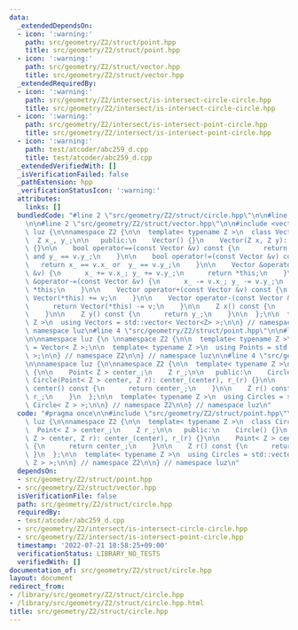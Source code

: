 ```yaml
---
data:
  _extendedDependsOn:
  - icon: ':warning:'
    path: src/geometry/Z2/struct/point.hpp
    title: src/geometry/Z2/struct/point.hpp
  - icon: ':warning:'
    path: src/geometry/Z2/struct/vector.hpp
    title: src/geometry/Z2/struct/vector.hpp
  _extendedRequiredBy:
  - icon: ':warning:'
    path: src/geometry/Z2/intersect/is-intersect-circle-circle.hpp
    title: src/geometry/Z2/intersect/is-intersect-circle-circle.hpp
  - icon: ':warning:'
    path: src/geometry/Z2/intersect/is-intersect-point-circle.hpp
    title: src/geometry/Z2/intersect/is-intersect-point-circle.hpp
  - icon: ':warning:'
    path: test/atcoder/abc259_d.cpp
    title: test/atcoder/abc259_d.cpp
  _extendedVerifiedWith: []
  _isVerificationFailed: false
  _pathExtension: hpp
  _verificationStatusIcon: ':warning:'
  attributes:
    links: []
  bundledCode: "#line 2 \"src/geometry/Z2/struct/circle.hpp\"\n\n#line 2 \"src/geometry/Z2/struct/point.hpp\"\
    \n\n#line 2 \"src/geometry/Z2/struct/vector.hpp\"\n\n#include <vector>\n\nnamespace\
    \ luz {\n\nnamespace Z2 {\n\n  template< typename Z >\n  class Vector {\n\n  \
    \  Z x_, y_;\n\n   public:\n    Vector() {}\n    Vector(Z x, Z y): x_(x), y_(y)\
    \ {}\n\n    bool operator==(const Vector &v) const {\n      return x_ == v.x_\
    \ and y_ == v.y_;\n    }\n\n    bool operator!=(const Vector &v) const {\n   \
    \   return x_ == v.x_ or  y_ == v.y_;\n    }\n\n    Vector &operator+=(const Vector\
    \ &v) {\n      x_ += v.x_; y_ += v.y_;\n      return *this;\n    }\n\n    Vector\
    \ &operator-=(const Vector &v) {\n      x_ -= v.x_; y_ -= v.y_;\n      return\
    \ *this;\n    }\n\n    Vector operator+(const Vector &v) const {\n      return\
    \ Vector(*this) += v;\n    }\n\n    Vector operator-(const Vector &v) const {\n\
    \      return Vector(*this) -= v;\n    }\n\n    Z x() const {\n      return x_;\n\
    \    }\n\n    Z y() const {\n      return y_;\n    }\n\n  };\n\n  template< typename\
    \ Z >\n  using Vectors = std::vector< Vector<Z> >;\n\n} // namespace Z2\n\n} //\
    \ namespace luz\n#line 4 \"src/geometry/Z2/struct/point.hpp\"\n\n#line 6 \"src/geometry/Z2/struct/point.hpp\"\
    \n\nnamespace luz {\n \nnamespace Z2 {\n\n  template< typename Z >\n  using Point\
    \ = Vector< Z >;\n\n  template< typename Z >\n  using Points = std::vector< Point<Z>\
    \ >;\n\n} // namespace Z2\n\n} // namespace luz\n\n#line 4 \"src/geometry/Z2/struct/circle.hpp\"\
    \n\nnamespace luz {\n\nnamespace Z2 {\n\n  template< typename Z >\n  class Circle\
    \ {\n\n    Point< Z > center_;\n    Z r_;\n\n   public:\n    Circle() {}\n   \
    \ Circle(Point< Z > center, Z r): center_(center), r_(r) {}\n\n    Point< Z >\
    \ center() const {\n      return center_;\n    }\n\n    Z r() const {\n      return\
    \ r_;\n    }\n  };\n\n  template< typename Z >\n  using Circles = std::vector<\
    \ Circle< Z > >;\n\n} // namespace Z2\n\n} // namespace luz\n"
  code: "#pragma once\n\n#include \"src/geometry/Z2/struct/point.hpp\"\n\nnamespace\
    \ luz {\n\nnamespace Z2 {\n\n  template< typename Z >\n  class Circle {\n\n  \
    \  Point< Z > center_;\n    Z r_;\n\n   public:\n    Circle() {}\n    Circle(Point<\
    \ Z > center, Z r): center_(center), r_(r) {}\n\n    Point< Z > center() const\
    \ {\n      return center_;\n    }\n\n    Z r() const {\n      return r_;\n   \
    \ }\n  };\n\n  template< typename Z >\n  using Circles = std::vector< Circle<\
    \ Z > >;\n\n} // namespace Z2\n\n} // namespace luz\n"
  dependsOn:
  - src/geometry/Z2/struct/point.hpp
  - src/geometry/Z2/struct/vector.hpp
  isVerificationFile: false
  path: src/geometry/Z2/struct/circle.hpp
  requiredBy:
  - test/atcoder/abc259_d.cpp
  - src/geometry/Z2/intersect/is-intersect-circle-circle.hpp
  - src/geometry/Z2/intersect/is-intersect-point-circle.hpp
  timestamp: '2022-07-21 10:58:25+09:00'
  verificationStatus: LIBRARY_NO_TESTS
  verifiedWith: []
documentation_of: src/geometry/Z2/struct/circle.hpp
layout: document
redirect_from:
- /library/src/geometry/Z2/struct/circle.hpp
- /library/src/geometry/Z2/struct/circle.hpp.html
title: src/geometry/Z2/struct/circle.hpp
---
```

